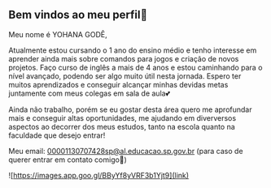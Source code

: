 ## Bem vindos ao meu perfil​​🩷​

Meu nome é YOHANA GODÊ,

Atualmente estou cursando o 1 ano do ensino médio e tenho interesse em aprender ainda mais sobre comandos para jogos e criação de novos projetos. Faço curso de inglês a mais de 4 anos e estou caminhando para o nível avançado, podendo ser algo muito útil nesta jornada. Espero ter muitos aprendizados e conseguir alcançar minhas devidas metas juntamente com meus colegas em sala de aula​💕​

Ainda não trabalho, porém se eu gostar desta área quero me aprofundar mais e conseguir altas oportunidades, me ajudando em diverversos aspectos ao decorrer dos meus estudos, tanto na escola quanto na faculdade que desejo entrar!

Meu email: 00001130707428sp@al.educacao.sp.gov.br (para caso de querer entrar em contato comigo​🤗​)

![https://images.app.goo.gl/BByYf8yVRF3b1Yjt9](link)
